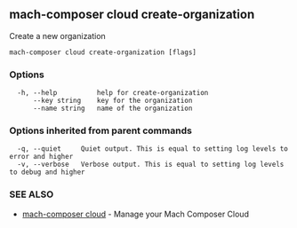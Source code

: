 ## mach-composer cloud create-organization

Create a new organization

```
mach-composer cloud create-organization [flags]
```

### Options

```
  -h, --help          help for create-organization
      --key string    key for the organization
      --name string   name of the organization
```

### Options inherited from parent commands

```
  -q, --quiet     Quiet output. This is equal to setting log levels to error and higher
  -v, --verbose   Verbose output. This is equal to setting log levels to debug and higher
```

### SEE ALSO

* [mach-composer cloud](mach-composer_cloud.md)	 - Manage your Mach Composer Cloud

